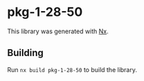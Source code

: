 # pkg-1-28-50

This library was generated with [Nx](https://nx.dev).

## Building

Run `nx build pkg-1-28-50` to build the library.
